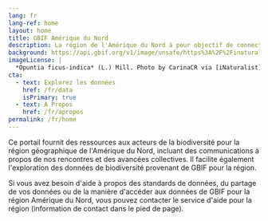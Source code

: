 ```yaml
---
lang: fr
lang-ref: home
layout: home
title: GBIF Amérique du Nord
description: La région de l'Amérique du Nord à pour objectif de connecter les représentants des noeuds GBIF, des installations IPT, et de toutes les autres organisations et acteurs afin de favoriser les collaborations et les discussions autour de buts, défis et opportunités en commun.
background: https://api.gbif.org/v1/image/unsafe/https%3A%2F%2Finaturalist-open-data.s3.amazonaws.com%2Fphotos%2F62326418%2Foriginal.jpeg%3F1582845556
imageLicense: |
  *Opuntia ficus-indica* (L.) Mill. Photo by CarinaCR via [iNaturalist](https://www.gbif.org/occurrence/2542961803)
cta:
  - text: Explorez les données
    href: /fr/data
    isPrimary: true
  - text: À Propos
    href: /fr/apropos
permalink: /fr/home
---
```


Ce portail fournit des ressources aux acteurs de la biodiversité pour la région géographique de l'Amérique du Nord, incluant des communications à propos de nos rencontres et des avancées collectives. Il facilite également l'exploration des données de biodiversité provenant de GBIF pour la région.

Si vous avez besoin d'aide à propos des standards de données, du partage de vos données ou de la manière d'accéder aux données de GBIF pour la région Amérique du Nord, vous pouvez contacter le service d'aide pour la région (information de contact dans le pied de page).

